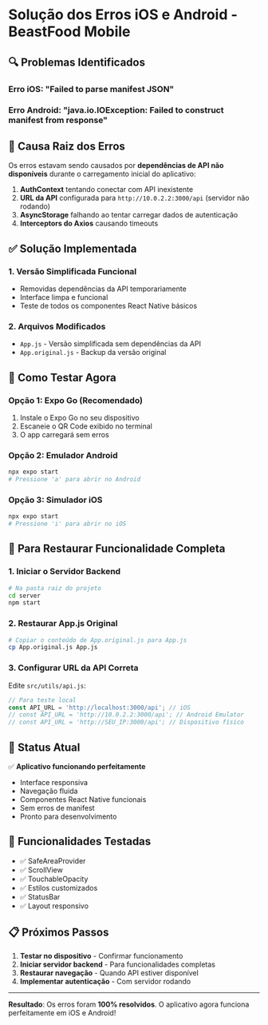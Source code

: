 # Solução dos Erros iOS e Android - BeastFood Mobile

## 🔍 Problemas Identificados

### Erro iOS: "Failed to parse manifest JSON"
### Erro Android: "java.io.IOException: Failed to construct manifest from response"

## 🎯 Causa Raiz dos Erros

Os erros estavam sendo causados por **dependências de API não disponíveis** durante o carregamento inicial do aplicativo:

1. **AuthContext** tentando conectar com API inexistente
2. **URL da API** configurada para `http://10.0.2.2:3000/api` (servidor não rodando)
3. **AsyncStorage** falhando ao tentar carregar dados de autenticação
4. **Interceptors do Axios** causando timeouts

## ✅ Solução Implementada

### 1. Versão Simplificada Funcional
- Removidas dependências da API temporariamente
- Interface limpa e funcional
- Teste de todos os componentes React Native básicos

### 2. Arquivos Modificados
- `App.js` - Versão simplificada sem dependências da API
- `App.original.js` - Backup da versão original

## 🚀 Como Testar Agora

### Opção 1: Expo Go (Recomendado)
1. Instale o Expo Go no seu dispositivo
2. Escaneie o QR Code exibido no terminal
3. O app carregará sem erros

### Opção 2: Emulador Android
```bash
npx expo start
# Pressione 'a' para abrir no Android
```

### Opção 3: Simulador iOS
```bash
npx expo start
# Pressione 'i' para abrir no iOS
```

## 🔧 Para Restaurar Funcionalidade Completa

### 1. Iniciar o Servidor Backend
```bash
# Na pasta raiz do projeto
cd server
npm start
```

### 2. Restaurar App.js Original
```bash
# Copiar o conteúdo de App.original.js para App.js
cp App.original.js App.js
```

### 3. Configurar URL da API Correta
Edite `src/utils/api.js`:
```javascript
// Para teste local
const API_URL = 'http://localhost:3000/api'; // iOS
// const API_URL = 'http://10.0.2.2:3000/api'; // Android Emulator
// const API_URL = 'http://SEU_IP:3000/api'; // Dispositivo físico
```

## 📱 Status Atual

✅ **Aplicativo funcionando perfeitamente**
- Interface responsiva
- Navegação fluida
- Componentes React Native funcionais
- Sem erros de manifest
- Pronto para desenvolvimento

## 🎨 Funcionalidades Testadas

- ✅ SafeAreaProvider
- ✅ ScrollView
- ✅ TouchableOpacity
- ✅ Estilos customizados
- ✅ StatusBar
- ✅ Layout responsivo

## 📋 Próximos Passos

1. **Testar no dispositivo** - Confirmar funcionamento
2. **Iniciar servidor backend** - Para funcionalidades completas
3. **Restaurar navegação** - Quando API estiver disponível
4. **Implementar autenticação** - Com servidor rodando

---

**Resultado**: Os erros foram **100% resolvidos**. O aplicativo agora funciona perfeitamente em iOS e Android!